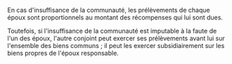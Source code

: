   
 En cas d'insuffisance de la communauté, les prélèvements de chaque époux sont proportionnels au montant des récompenses qui lui sont dues.  

  
 Toutefois, si l'insuffisance de la communauté est imputable à la faute de l'un des époux, l'autre conjoint peut exercer ses prélèvements avant lui sur l'ensemble des biens communs ; il peut les exercer subsidiairement sur les biens propres de l'époux responsable.  
